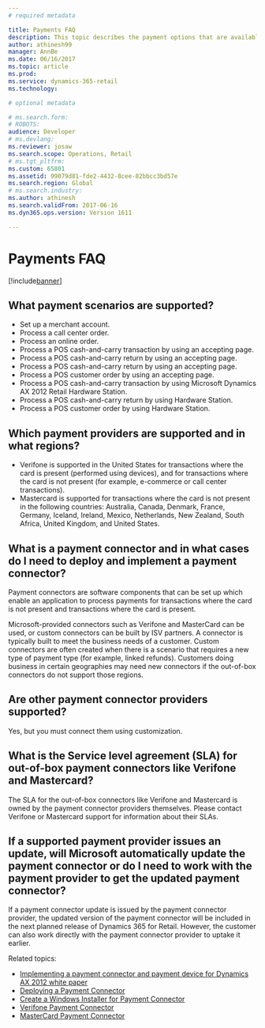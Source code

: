 ```yaml
---
# required metadata

title: Payments FAQ
description: This topic describes the payment options that are available in Dynamics 365 for Retail.
author: athinesh99
manager: AnnBe
ms.date: 06/16/2017
ms.topic: article
ms.prod: 
ms.service: dynamics-365-retail
ms.technology: 

# optional metadata

# ms.search.form: 
# ROBOTS: 
audience: Developer
# ms.devlang: 
ms.reviewer: josaw
ms.search.scope: Operations, Retail
# ms.tgt_pltfrm: 
ms.custom: 65801
ms.assetid: 99079d81-fde2-4432-8cee-82bbcc3bd57e
ms.search.region: Global
# ms.search.industry: 
ms.author: athinesh
ms.search.validFrom: 2017-06-16
ms.dyn365.ops.version: Version 1611

---
```

# Payments FAQ

[!include[banner](../../includes/banner.md)]

## What payment scenarios are supported?
- Set up a merchant account.
- Process a call center order.
- Process an online order.
- Process a POS cash-and-carry transaction by using an accepting page.
- Process a POS cash-and-carry return by using an accepting page.
- Process a POS cash-and-carry return by using an accepting page.
- Process a POS customer order by using an accepting page.
- Process a POS cash-and-carry transaction by using Microsoft Dynamics AX 2012 Retail Hardware Station.
- Process a POS cash-and-carry return by using Hardware Station.
- Process a POS customer order by using Hardware Station.

        
## Which payment providers are supported and in what regions?
- Verifone is supported in the United States for transactions where the card is present (performed using devices), and for transactions where the card is not present (for example, e-commerce or call center transactions).
- Mastercard is supported for transactions where the card is not present in the following countries: Australia, Canada, Denmark, France, Germany, Iceland, Ireland, Mexico, Netherlands, New Zealand, South Africa, United Kingdom, and United States.


## What is a payment connector and in what cases do I need to deploy and implement a payment connector?
Payment connectors are software components that can be set up which enable an application to process payments for transactions where the card is not present and transactions where the card is present.

Microsoft-provided connectors such as Verifone and MasterCard can be used, or custom connectors can be built by ISV partners. A connector is typically built to meet the business needs of a customer. Custom connectors are often created when there is a scenario that requires a new type of payment type (for example, linked refunds). Customers doing business in certain geographies may need new connectors if the out-of-box connectors do not support those regions.
          
## Are other payment connector providers supported?
Yes, but you must connect them using customization.

## What is the Service level agreement (SLA) for out-of-box payment connectors like Verifone and Mastercard?
The SLA for the out-of-box connectors like Verifone and Mastercard is owned by the payment connector providers themselves. Please contact Verifone or Mastercard support for information about their SLAs.
        
## If a supported payment provider issues an update, will Microsoft automatically update the payment connector or do I need to work with the payment provider to get the updated payment connector?
If a payment connector update is issued by the payment connector provider, the updated version of the payment connector will be included in the next planned release of Dynamics 365 for Retail. However, the customer can also work directly with the payment connector provider to uptake it earlier.

        
Related topics: 
- [Implementing a payment connector and payment device for Dynamics AX 2012 white paper](http://download.microsoft.com/download/4/D/7/4D7C6B05-0C23-4C6C-BA13-AB62ED08AA61/The%20Guide%20to%20Implementing%20Payment%20Connector%20and%20Payment%20Device.docx)
- [Deploying a Payment Connector](deploy-payment-connector.md)
- [Create a Windows Installer for Payment Connector](create-windows-installer-payment-connector.md)
- [Verifone Payment Connector](https://dynamics.verifone.com/repo/)
- [MasterCard Payment Connector](https://www.simplify.com/microsoft/) 
